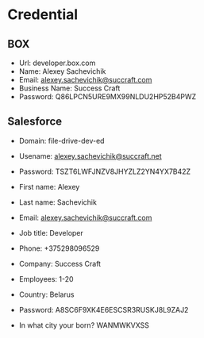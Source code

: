 # Credential

## BOX

+ Url: developer.box.com
+ Name: Alexey Sachevichik
+ Email: alexey.sachevichik@succraft.com
+ Business Name: Success Craft
+ Password: Q86LPCN5URE9MX99NLDU2HP52B4PWZ

## Salesforce

+ Domain: file-drive-dev-ed
+ Usename: alexey.sachevichik@succraft.net
+ Password: TSZT6LWFJNZV8JHYZLZ2YN4YX7B42Z

+ First name: Alexey
+ Last name: Sachevichik
+ Email: alexey.sachevichik@succraft.com
+ Job title: Developer
+ Phone: +375298096529
+ Company: Success Craft
+ Employees: 1-20
+ Country: Belarus
+ Password: A8SC6F9XK4E6ESCSR3RUSKJ8L9ZAJ2
+ In what city your born? WANMWKVXSS
